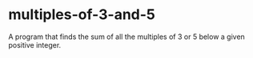 # multiples-of-3-and-5
A program that finds the sum of all the multiples of 3 or 5 below a given positive integer.
